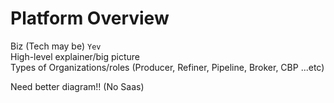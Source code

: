 # Platform Overview

Biz (Tech may be)   `Yev`  
High-level explainer/big picture  
Types of Organizations/roles (Producer, Refiner, Pipeline, Broker, CBP ...etc)  

Need better diagram!! (No Saas)